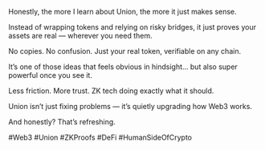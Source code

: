 Honestly, the more I learn about Union, the more it just makes sense.

Instead of wrapping tokens and relying on risky bridges, it just proves your assets are real — wherever you need them.

No copies.
No confusion.
Just your real token, verifiable on any chain.

It’s one of those ideas that feels obvious in hindsight... but also super powerful once you see it.

Less friction. More trust.
ZK tech doing exactly what it should.

Union isn’t just fixing problems — it’s quietly upgrading how Web3 works.

And honestly? That’s refreshing.

#Web3 #Union #ZKProofs #DeFi #HumanSideOfCrypto
